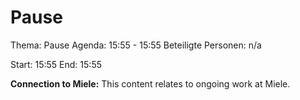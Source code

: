 # Pause
Thema: Pause
Agenda: 15:55 - 15:55
Beteiligte Personen: n/a

Start: 15:55
End: 15:55

**Connection to Miele:** This content relates to ongoing work at Miele.
